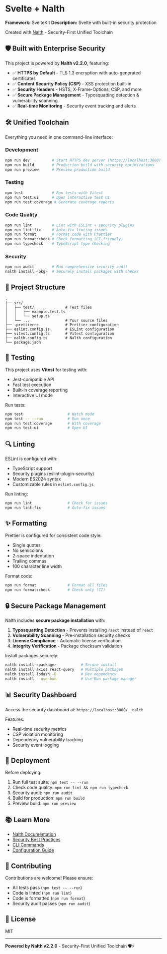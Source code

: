 # Svelte + Nalth


**Framework:** SvelteKit
**Description:** Svelte with built-in security protection

Created with [Nalth](https://nalth.pages.dev) - Security-First Unified Toolchain

## 🛡️ Built with Enterprise Security

This project is powered by **Nalth v2.2.0**, featuring:

- ✅ **HTTPS by Default** - TLS 1.3 encryption with auto-generated certificates
- ✅ **Content Security Policy (CSP)** - XSS protection built-in
- ✅ **Security Headers** - HSTS, X-Frame-Options, CSP, and more
- ✅ **Secure Package Management** - Typosquatting detection & vulnerability scanning
- ✅ **Real-time Monitoring** - Security event tracking and alerts

## 🛠️ Unified Toolchain

Everything you need in one command-line interface:

### Development
```bash
npm run dev          # Start HTTPS dev server (https://localhost:3000)
npm run build        # Production build with security optimizations
npm run preview      # Preview production build
```

### Testing
```bash
npm test             # Run tests with Vitest
npm run test:ui      # Open interactive test UI
npm run test:coverage # Generate coverage reports
```

### Code Quality
```bash
npm run lint         # Lint with ESLint + security plugins
npm run lint:fix     # Auto-fix linting issues
npm run format       # Format code with Prettier
npm run format:check # Check formatting (CI-friendly)
npm run typecheck    # TypeScript type checking
```

### Security
```bash
npm run audit        # Run comprehensive security audit
nalth install <pkg>  # Securely install packages with checks
```

## 📁 Project Structure

```
.
├── src/
│   ├── test/              # Test files
│   │   ├── example.test.ts
│   │   └── setup.ts
│   └── ...                # Your source files
├── .prettierrc            # Prettier configuration
├── eslint.config.js       # ESLint configuration
├── vitest.config.ts       # Vitest configuration
├── nalth.config.ts        # Nalth configuration
└── package.json
```

## 🧪 Testing

This project uses **Vitest** for testing with:

- Jest-compatible API
- Fast test execution
- Built-in coverage reporting
- Interactive UI mode

Run tests:
```bash
npm test                    # Watch mode
npm test -- --run           # Run once
npm run test:coverage       # With coverage
npm run test:ui             # Open UI
```

## 🔍 Linting

ESLint is configured with:

- TypeScript support
- Security plugins (eslint-plugin-security)
- Modern ES2024 syntax
- Customizable rules in `eslint.config.js`

Run linting:
```bash
npm run lint                # Check for issues
npm run lint:fix            # Auto-fix issues
```

## ✨ Formatting

Prettier is configured for consistent code style:

- Single quotes
- No semicolons
- 2-space indentation
- Trailing commas
- 100 character line width

Format code:
```bash
npm run format              # Format all files
npm run format:check        # Check only (CI)
```

## 🔒 Secure Package Management

Nalth includes **secure package installation** with:

1. **Typosquatting Detection** - Prevents installing `raect` instead of `react`
2. **Vulnerability Scanning** - Pre-installation security checks
3. **License Compliance** - Automatic license verification
4. **Integrity Verification** - Package checksum validation

Install packages securely:
```bash
nalth install <package>           # Secure install
nalth install axios react-query   # Multiple packages
nalth install lodash -D           # Dev dependency
nalth install --use-bun           # Use Bun package manager
```

## 📊 Security Dashboard

Access the security dashboard at: `https://localhost:3000/__nalth`

Features:
- Real-time security metrics
- CSP violation monitoring
- Dependency vulnerability tracking
- Security event logging

## 🚀 Deployment

Before deploying:

1. Run full test suite: `npm test -- --run`
2. Check code quality: `npm run lint && npm run typecheck`
3. Security audit: `npm run audit`
4. Build for production: `npm run build`
5. Preview build: `npm run preview`

## 📚 Learn More

- [Nalth Documentation](https://nalth.pages.dev/docs)
- [Security Best Practices](https://nalth.pages.dev/docs/security)
- [CLI Commands](https://nalth.pages.dev/docs/cli)
- [Configuration Guide](https://nalth.pages.dev/docs/config)

## 🤝 Contributing

Contributions are welcome! Please ensure:

- All tests pass (`npm test -- --run`)
- Code is linted (`npm run lint`)
- Code is formatted (`npm run format`)
- Security audit passes (`npm run audit`)

## 📄 License

MIT

---

**Powered by Nalth v2.2.0** - Security-First Unified Toolchain 🛡️⚡
